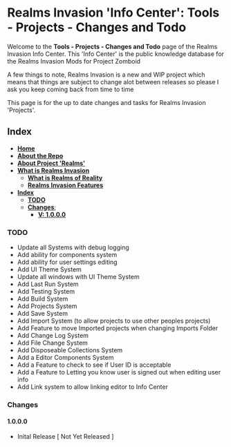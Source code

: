# Realms Invasion 'Info Center': **Tools - Projects - Changes and Todo**

Welcome to the **Tools - Projects - Changes and Todo** page of the Realms Invasion Info Center. 
This 'Info Center' is the public knowledge database for the Realms Invasion Mods for Project Zomboid

A few things to note, 
Realms Invasion is a new and WIP project which means that things are subject to change alot between releases so please I ask you keep coming back from time to time

This page is for the up to date changes and tasks for Realms Invasion 'Projects'.

## **Index**
- [**Home**](https://github.com/FueledByOCHD/Realms-Invasion-Info-Center/blob/develop/README.md)
- [**About the Repo**](https://github.com/FueledByOCHD/Realms-Invasion-Info-Center/blob/develop/README.md#about-the-repo)
- [**About Project 'Realms'**](https://github.com/FueledByOCHD/Realms-Invasion-Info-Center/blob/develop/AboutProjectRealms.md)
- [**What is Realms Invasion**](https://github.com/FueledByOCHD/Realms-Invasion-Info-Center/blob/develop/README.md#what-is-realms-invasion)
    - [**What is Realms of Reality**](https://github.com/FueledByOCHD/Realms-Invasion-Info-Center/blob/develop/AboutRealmsOfReality.md)
    - [**Realms Invasion Features**](https://github.com/FueledByOCHD/Realms-Invasion-Info-Center/blob/develop/README.md#realms-invasion-features)
- [**Index**](https://github.com/FueledByOCHD/Realms-Invasion-Info-Center/blob/develop/Tools/Projects/RI_Projects_Todo.md#index)
    - [**TODO**](https://github.com/FueledByOCHD/Realms-Invasion-Info-Center/blob/develop/Tools/Projects/RI_Projects_Todo.md#todo)
    - [**Changes**](https://github.com/FueledByOCHD/Realms-Invasion-Info-Center/blob/develop/Tools/Projects/RI_Projects_Todo.md#changes);
        - [**V: 1.0.0.0**](https://github.com/FueledByOCHD/Realms-Invasion-Info-Center/blob/develop/Tools/Projects/RI_Projects_Todo.md#1.0.0.0)
    

### **TODO**

- Update all Systems with debug logging
- Add ability for components system
- Add ability for user settings editing
- Add UI Theme System
- Update all windows with UI Theme System
- Add Last Run System
- Add Testing System
- Add Build System
- Add Projects System
- Add Save System
- Add Import System (to allow projects to use other peoples projects)
- Add Feature to move Imported projects when changing Imports Folder
- Add Change Log System
- Add File Change System
- Add Disposeable Collections System
- Add a Editor Components System
- Add a Feature to check to see if User ID is acceptable
- Add a Feature to Letting you know user is signed out when editing user info
- Add Link system to allow linking editor to Info Center

### **Changes**

#### **1.0.0.0**

- Inital Release [ Not Yet Released ]